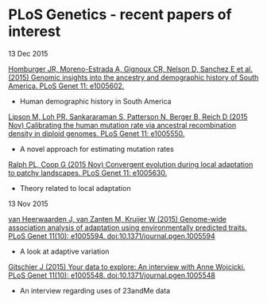 # PLoS Genetics - recent papers of interest

13 Dec 2015

[Homburger JR, Moreno-Estrada A, Gignoux CR, Nelson D, Sanchez E et al. (2015) Genomic insights into the ancestry and demographic history of South America. PLoS Genet 11: e1005602.](http://journals.plos.org/plosgenetics/article?id=10.1371/journal.pgen.1005602)
- Human demographic history in South America

[Lipson M, Loh PR, Sankararaman S, Patterson N, Berger B, Reich D (2015 Nov) Calibrating the human mutation rate via ancestral recombination density in diploid genomes. PLoS Genet 11: e1005550.](http://journals.plos.org/plosgenetics/article?id=10.1371/journal.pgen.1005550)
- A novel approach for estimating mutation rates

[Ralph PL, Coop G (2015 Nov) Convergent evolution during local adaptation to patchy landscapes. PLoS Genet 11: e1005630.](http://journals.plos.org/plosgenetics/article?id=10.1371/journal.pgen.1005630)
- Theory related to local adaptation

13 Nov 2015

[van Heerwaarden J, van Zanten M, Kruijer W (2015) Genome-wide association analysis of adaptation using environmentally predicted traits. PLoS Genet 11(10): e1005594. doi:10.1371/journal.pgen.1005594](http://journals.plos.org/plosgenetics/article?id=10.1371/journal.pgen.1005594)
- A look at adaptive variation 

[Gitschier J (2015) Your data to explore: An interview with Anne Wojcicki. PLoS Genet 11(10): e1005548. doi:10.1371/journal.pgen.1005548](http://journals.plos.org/plosgenetics/article?id=10.1371/journal.pgen.1005548)
- An interview regarding uses of 23andMe data

